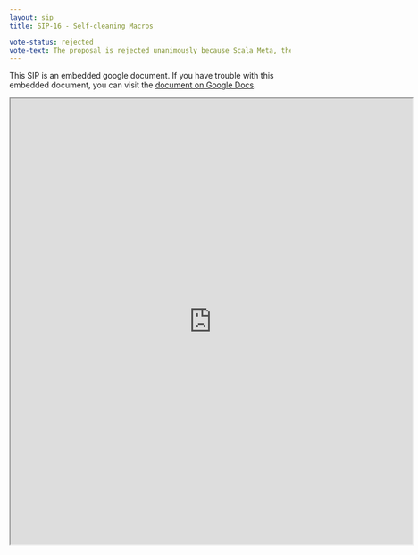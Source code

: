 ```yaml
---
layout: sip
title: SIP-16 - Self-cleaning Macros

vote-status: rejected
vote-text: The proposal is rejected unanimously because Scala Meta, the successor metaprogramming tool, is coming soon. For more explanation, read the <a href=../minutes/sip-10th-august-minutes.html>minutes</a>.
---
```



This SIP is an embedded google document. If you have trouble with this embedded document, you can visit the [document on Google Docs](https://docs.google.com/document/d/1O879Iz-567FzVb8kw6N5OBpei9dnbW0ZaT7-XNSa6Cs/edit?hl=en_US).

<iframe
  src="https://docs.google.com/document/d/1O879Iz-567FzVb8kw6N5OBpei9dnbW0ZaT7-XNSa6Cs/edit?hl=en_US"
  style="width:720px;height:800px;"> </iframe>
